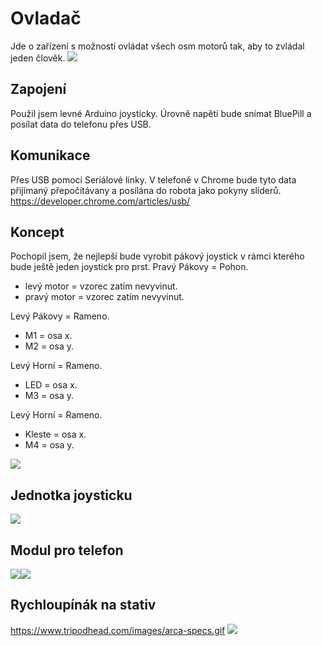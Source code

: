 # Ovladač
Jde o zařízení s možností ovládat všech osm motorů tak, aby to zvládal jeden člověk.
<img src = "fotky/ovladac_22_1_2023.jpg">

## Zapojení
Použil jsem levné Arduino joysticky. Úrovně napětí bude snímat BluePill a posílat data do telefonu přes USB.

## Komunikace
Přes USB pomoci Seriálové linky. V telefoně v Chrome bude tyto data přijímaný přepočítávany a posílána do robota jako pokyny sliderů.
https://developer.chrome.com/articles/usb/

## Koncept
Pochopil jsem, že nejlepší bude vyrobit pákový joystick v rámci kterého bude ještě jeden joystick pro prst.
Pravý Pákovy = Pohon.
- levý motor = vzorec zatím nevyvinut.
- pravý motor = vzorec zatím nevyvinut.

Levý Pákovy = Rameno.
- M1 = osa x.
- M2 = osa y.

Levý Horní = Rameno.
- LED = osa x.
- M3 = osa y.

Levý Horní = Rameno.
- Kleste = osa x.
- M4 = osa y.
    
<img src = "fotky/koncept_ovladace.png">

## Jednotka joysticku
<img src = "fotky/joystickova_jednotka.jpg">

## Modul pro telefon
<img src = "fotky/modul_pro_telefon_1.jpg"><img src = "fotky/modul_pro_telefon_2.jpg">


## Rychloupínák na stativ
https://www.tripodhead.com/images/arca-specs.gif
<img src = "fotky/arca-specs.gif">

